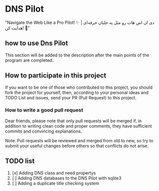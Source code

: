 # DNS Pilot
"Navigate the Web Like a Pro Pilot! ✨ | دی ان اس هات رو مثل یه خلبان حرفه‌ای هدایت کن! 🚀"

## how to use Dns Pilot
This section will be added to the description after the main points of the program are completed.

## How to participate in this project
If you want to be one of those who contributed to this project, you should fork the project for yourself, then, according to your personal ideas and TODO List and issues, send your PR (Pull Request) to this project.

### How to write a good pull request 
Dear friends, please note that only pull requests will be merged if, in addition to writing clean code and proper comments, they have sufficient commits and convincing explanations. 

Note: Pull requests will be reviewed and merged from old to new, so try to submit your useful changes before others so that conflicts do not arise.

## TODO list
1. [x] Adding DNS class and need propertys
2. [ ] Adding DNS databases to the DNS Pilot with sqlite3
3. [ ] Adding a duplicate title checking system
